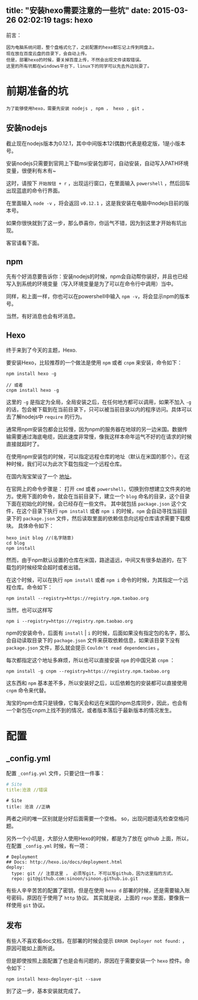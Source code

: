 title: "安装hexo需要注意的一些坑"
date: 2015-03-26 02:02:19
tags: hexo
---

前言：
    
    因为电脑系统问题，整个盘格式化了，之前配置的hexo都忘记上传到网盘上。
    现在放在百度云盘的目录下，会自动上传。
    但是，部署hexo的时候，要关掉百度上传，不然会出现文件读取错误。
    这里的所有坑都在windows平台下，linux下的同学可以先去外边玩耍了。

# 前期准备的坑
	为了能够使用hexo，需要先安装 nodejs , npm ， hexo , git 。

## 安装nodejs
截止现在nodejs版本为0.12.1，其中中间版本12(偶数)代表是稳定版，1是小版本号。
    
安装nodejs只需要到官网上下载msi安装包即可，自动安装，自动写入PATH环境变量，很便利有木有~
    
这时，请按下 `开始按钮 + r` ，出现运行窗口，在里面输入 `powershell` ，然后回车出现蓝底的命令行界面。
    
在里面输入 `node -v` ，将会返回 `v0.12.1` ，这是我安装在电脑中nodejs目前的版本号。
    
如果你很快就到了这一步，那么恭喜你，你运气不错，因为到这里才开始有坑出现。
    
客官请看下面。
    
## npm
先有个好消息要告诉你：安装nodejs的时候，npm会自动帮你装好，并且也已经写入到系统的环境变量（写入环境变量是为了可以在命令行中调用）当中。
    
同样，和上面一样，你也可以在powershell中输入 `npm -v`，将会显示npm的版本号。
    
当然，有好消息也会有坏消息。

## Hexo
终于来到了今天的主题，Hexo.

要安装Hexo，比较推荐的一个做法是使用 `npm` 或者 `cnpm` 来安装，命令如下：
```
npm install hexo -g

// 或者
cnpm install hexo -g
```
这里的 `-g` 是指定为全局，全局安装之后，在任何地方都可以调用，如果不加入 `-g` 的话，包会被下载到在当前目录下，只可以被当前目录以内的程序访问。具体可以去了解nodejs中 `require` 的行为。

通常用npm安装包都会比较慢，因为npm的服务器在地球的另一边米国。数据传输需要通过海底电缆，因此速度非常慢，像我这样本命年运气不好的在请求的时候直接就超时了。
    
在使用npm安装包的时候，可以指定远程仓库的地址（默认在米国的那个）。在这种时候，我们可以为此次下载包指定一个远程仓库。
    
在国内淘宝架设了一个 [地址](https://npm.taobao.org)。

在官网上的命令步骤是：
打开 `cmd` 或者 `powershell`，切换到你想建立文件夹的地方。使用下面的命令，就会在当前目录下，建立一个 `blog` 命名的目录，这个目录下面在初始化的时候，会已经存在一些文件。
其中就包括 `package.json` 这个文件，在这个目录下执行 `npm install` 或者 `npm i` 的时候，`npm` 会自动寻找当前目录下的 `package.json` 文件，然后读取里面的依赖信息向远程仓库请求需要下载模块。
具体命令如下：
```
hexo init blog //(名字随意)
cd blog
npm install
```
然而，由于npm默认设置的仓库在米国，路途遥远，中间又有很多劫道的，在下载包的时候经常会超时或者出错。

在这个时候，可以在执行 `npm install` 或者 `npm i` 命令的时候，为其指定一个远程仓库。命令如下：
```
npm install --registry=https://registry.npm.taobao.org
```
当然，也可以这样写
```
npm i --registry=https://registry.npm.taobao.org
```
npm的安装命令，后面有 `install` | `i` 的时候，后面如果没有指定包的名字，那么会自动读取目录下的 `pachage.json` 文件来获取依赖信息，如果该目录下没有 `package.json` 文件，那么就会提示 `Couldn't read dependencies` 。

每次都指定这个地址多麻烦，所以也可以直接安装 `npm` 的中国兄弟 `cnpm` ：
```
npm install -g cnpm --registry=https://registry.npm.taobao.org
```
这东西和 `npm` 基本差不多，所以安装好之后，以后依赖包的安装都可以直接使用 `cnpm` 命令来代替。

淘宝的npm仓库只是镜像，它每天会和远在米国的npm总库同步，因此，也会有一个新包在cnpm上找不到的情况，或者版本落后于最新版本的情况发生。

# 配置

## _config.yml
配置 `_config.yml` 文件，只要记住一件事：
```yml
# Site
title:沧浪 //错误
```
```
# Site
title: 沧浪 //正确
```
两者之间的唯一区别就是分好后面需要一个空格。
so，出现问题请先检查空格问题。

另外一个小坑是，大部分人使用Hexo的时候，都是为了放在 github 上面，所以，在配置 `_config.yml` 时候，有一项：
```
# Deployment
## Docs: http://hexo.io/docs/deployment.html
deploy:
  type: git // 注意这里 ， 必须写git，不可以写github，因为这里指的方式。
  repo: git@github.com:sinoon/sinoon.github.io.git
```
有些人辛辛苦苦的配置了密钥，但是在使用 `hexo d` 部署的时候，还是需要输入账号密码，原因在于使用了 `http` 协议。
其实就是说，上面的 `repo` 里面，要像我一样使用 `git` 协议。

## 发布
有些人不喜欢看doc文档，在部署的时候会提示 `ERROR Deployer not found:` ，原因可能如上面所说。

但是即使按照上面配置了也是会有问题的，原因在于需要安装一个 `hexo` 控件。命令如下：
```
npm install hexo-deployer-git --save
```

到了这一步，基本安装就完成了。